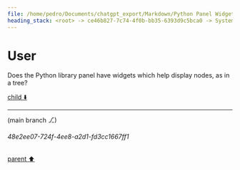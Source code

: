 ```yaml
---
file: /home/pedro/Documents/chatgpt_export/Markdown/Python Panel Widgets_ Tree Display.md
heading_stack: <root> -> ce46b827-7c74-4f0b-bb35-6393d9c5bca0 -> System -> 571a8a6b-1f74-4396-906b-1d22376d88d7 -> System -> aaa2bc56-819f-4022-b25d-ab3da87df661 -> User
---
```

# User

Does the Python library panel have widgets which help display nodes, as in a tree?

[child ⬇️](#48e2ee07-724f-4ee8-a2d1-fd3cc1667ff1)

---

(main branch ⎇)
###### 48e2ee07-724f-4ee8-a2d1-fd3cc1667ff1
[parent ⬆️](#aaa2bc56-819f-4022-b25d-ab3da87df661)
